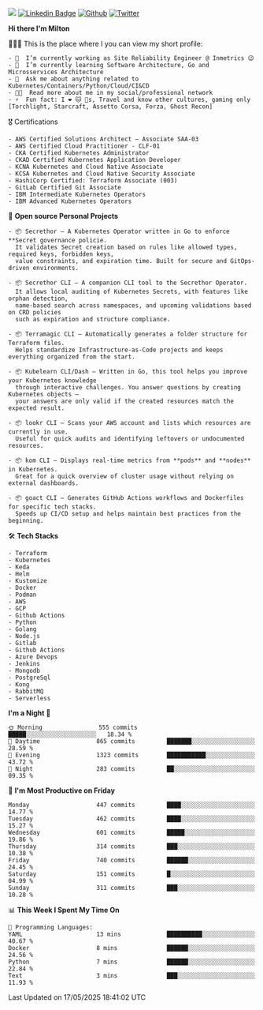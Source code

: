 ![](https://komarev.com/ghpvc/?username=miltlima&color=blueviolet) [![Linkedin Badge](https://img.shields.io/badge/-LinkedIn-blue?style=flat-square&logo=Linkedin&logoColor=white&link=https://www.linkedin.com/in/miltonlimaj/)](https://www.linkedin.com/in/miltonlimaj/) [![Github](https://img.shields.io/github/followers/miltlima?style=social)](https://github.com/miltlima?tab=followers) [![Twitter](https://img.shields.io/twitter/follow/milt_lima?style=social)](https://twitter.com/milt_lima)
 


     
**Hi there I'm Milton**

👨🏽‍💻 This is the place where I you can view my short profile:
```text
- 🔭  I’m currently working as Site Reliability Engineer @ Inmetrics 😉
- 🌱  I’m currently learning Software Architecture, Go and Microsservices Architecture
- 💬  Ask me about anything related to Kubernetes/Containers/Python/Cloud/CI&CD
- 👨‍💻  Read more about me in my social/professional network
- ⚡  Fun fact: I ❤️ 🐱 🐶s, Travel and know other cultures, gaming only [Torchlight, Starcraft, Assetto Corsa, Forza, Ghost Recon]
```
🎖 Certifications
```text
- AWS Certified Solutions Architect – Associate SAA-03
- AWS Certified Cloud Practitioner - CLF-01
- CKA Certified Kubernetes Administrator
- CKAD Certified Kubernetes Application Developer
- KCNA Kubernetes and Cloud Native Associate
- KCSA Kubernetes and Cloud Native Security Associate
- HashiCorp Certified: Terraform Associate (003)
- GitLab Certified Git Associate
- IBM Intermediate Kubernetes Operators
- IBM Advanced Kubernetes Operators
```
📐 **Open source Personal Projects**

```text
- 📦 Secrethor – A Kubernetes Operator written in Go to enforce **Secret governance policie.  
  It validates Secret creation based on rules like allowed types, required keys, forbidden keys,  
  value constraints, and expiration time. Built for secure and GitOps-driven environments.

- 📦 Secrethor CLI – A companion CLI tool to the Secrethor Operator.  
  It allows local auditing of Kubernetes Secrets, with features like orphan detection,  
  name-based search across namespaces, and upcoming validations based on CRD policies  
  such as expiration and structure compliance.

- 📦 Terramagic CLI – Automatically generates a folder structure for Terraform files.  
  Helps standardize Infrastructure-as-Code projects and keeps everything organized from the start.

- 📦 Kubelearn CLI/Dash – Written in Go, this tool helps you improve your Kubernetes knowledge  
  through interactive challenges. You answer questions by creating Kubernetes objects —  
  your answers are only valid if the created resources match the expected result.

- 📦 lookr CLI – Scans your AWS account and lists which resources are currently in use.  
  Useful for quick audits and identifying leftovers or undocumented resources.

- 📦 kom CLI – Displays real-time metrics from **pods** and **nodes** in Kubernetes.  
  Great for a quick overview of cluster usage without relying on external dashboards.

- 📦 goact CLI – Generates GitHub Actions workflows and Dockerfiles for specific tech stacks.  
  Speeds up CI/CD setup and helps maintain best practices from the beginning.
```
🛠 **Tech Stacks**

```text
- Terraform
- Kubernetes
- Keda
- Helm
- Kustomize
- Docker
- Podman
- AWS
- GCP
- Github Actions
- Python
- Golang
- Node.js
- Gitlab
- Github Actions
- Azure Devops
- Jenkins
- Mongodb
- PostgreSql
- Kong
- RabbitMQ
- Serverless
```         

<!--START_SECTION:waka-->
**I'm a Night 🦉** 

```text
🌞 Morning                555 commits         █████░░░░░░░░░░░░░░░░░░░░   18.34 % 
🌆 Daytime                865 commits         ███████░░░░░░░░░░░░░░░░░░   28.59 % 
🌃 Evening                1323 commits        ███████████░░░░░░░░░░░░░░   43.72 % 
🌙 Night                  283 commits         ██░░░░░░░░░░░░░░░░░░░░░░░   09.35 % 
```
📅 **I'm Most Productive on Friday** 

```text
Monday                   447 commits         ████░░░░░░░░░░░░░░░░░░░░░   14.77 % 
Tuesday                  462 commits         ████░░░░░░░░░░░░░░░░░░░░░   15.27 % 
Wednesday                601 commits         █████░░░░░░░░░░░░░░░░░░░░   19.86 % 
Thursday                 314 commits         ███░░░░░░░░░░░░░░░░░░░░░░   10.38 % 
Friday                   740 commits         ██████░░░░░░░░░░░░░░░░░░░   24.45 % 
Saturday                 151 commits         █░░░░░░░░░░░░░░░░░░░░░░░░   04.99 % 
Sunday                   311 commits         ███░░░░░░░░░░░░░░░░░░░░░░   10.28 % 
```


📊 **This Week I Spent My Time On** 

```text
💬 Programming Languages: 
YAML                     13 mins             ██████████░░░░░░░░░░░░░░░   40.67 % 
Docker                   8 mins              ██████░░░░░░░░░░░░░░░░░░░   24.56 % 
Python                   7 mins              ██████░░░░░░░░░░░░░░░░░░░   22.84 % 
Text                     3 mins              ███░░░░░░░░░░░░░░░░░░░░░░   11.93 % 
```


 Last Updated on 17/05/2025 18:41:02 UTC
<!--END_SECTION:waka-->
